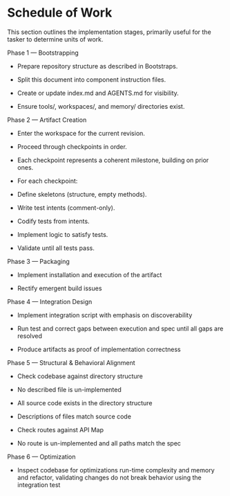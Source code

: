 # Schedule of Work

This section outlines the implementation stages, primarily useful for the tasker to determine units of work.

Phase 1 — Bootstrapping

- Prepare repository structure as described in Bootstraps.

- Split this document into component instruction files.

- Create or update index.md and AGENTS.md for visibility.

- Ensure tools/, workspaces/, and memory/ directories exist.

Phase 2 — Artifact Creation

- Enter the workspace for the current revision.

- Proceed through checkpoints in order.

- Each checkpoint represents a coherent milestone, building on prior ones.

- For each checkpoint:

- Define skeletons (structure, empty methods).

- Write test intents (comment-only).

- Codify tests from intents.

- Implement logic to satisfy tests.

- Validate until all tests pass.

Phase 3 — Packaging

- Implement installation and execution of the artifact

- Rectify emergent build issues

Phase 4 — Integration Design

- Implement integration script with emphasis on discoverability

- Run test and correct gaps between execution and spec until all gaps are resolved

- Produce artifacts as proof of implementation correctness

Phase 5 — Structural & Behavioral Alignment

- Check codebase against directory structure

- No described file is un-implemented

- All source code exists in the directory structure

- Descriptions of files match source code

- Check routes against API Map

- No route is un-implemented and all paths match the spec

Phase 6 — Optimization

- Inspect codebase for optimizations run-time complexity and memory and refactor, validating changes do not break behavior using the integration test
